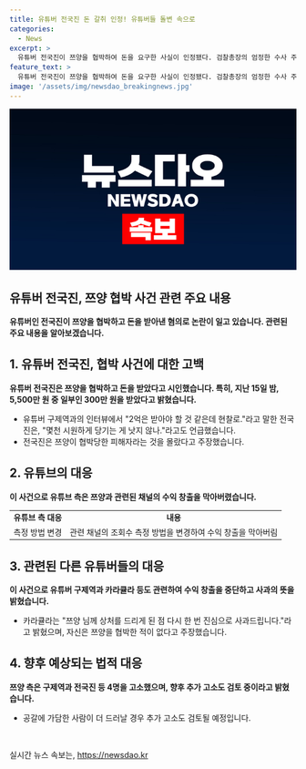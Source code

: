 ```yaml
---
title: 유튜버 전국진 돈 갈취 인정! 유튜버들 돌변 속으로
categories:
  - News
excerpt: >
  유튜버 전국진이 쯔양을 협박하여 돈을 요구한 사실이 인정됐다. 검찰총장의 엄정한 수사 주문과 유튜브 채널 수익 차단으로 논란이 확산되고 있다. 혐의를 부인한 구제역과 전국진은 즉각적으로 혐의를 인정했으며, 다른 유튜버들도 사과와 함께 논란에 휩싸였다. 쯔양 측은 추가 고소도 검토 중이라고 밝혔다.
feature_text: >
  유튜버 전국진이 쯔양을 협박하여 돈을 요구한 사실이 인정됐다. 검찰총장의 엄정한 수사 주문과 유튜브 채널 수익 차단으로 논란이 확산되고 있다. 혐의를 부인한 구제역과 전국진은 즉각적으로 혐의를 인정했으며, 다른 유튜버들도 사과와 함께 논란에 휩싸였다. 쯔양 측은 추가 고소도 검토 중이라고 밝혔다.
image: '/assets/img/newsdao_breakingnews.jpg'
---
```


<p><img src="/assets/img/newsdao_breakingnews.jpg" alt="implanttips 속보" /></p>

<h2>유튜버 전국진, 쯔양 협박 사건 관련 주요 내용</h2>

<p data-ke-size="size16"><b>유튜버인 전국진이 쯔양을 협박하고 돈을 받아낸 혐의로 논란이 일고 있습니다. 관련된 주요 내용을 알아보겠습니다.</b></p>

<h2 data-ke-size="size26">1. 유튜버 전국진, 협박 사건에 대한 고백</h2>

<p data-ke-size="size16"><b>유튜버 전국진은 쯔양을 협박하고 돈을 받았다고 시인했습니다. 특히, 지난 15일 밤, 5,500만 원 중 일부인 300만 원을 받았다고 밝혔습니다.</b></p>

<ul>
   <li>유튜버 구제역과의 인터뷰에서 "2억은 받아야 할 것 같은데 현찰로."라고 말한 전국진은, "몇천 시원하게 당기는 게 낫지 않나."라고도 언급했습니다.</li>
   <li>전국진은 쯔양이 협박당한 피해자라는 것을 몰랐다고 주장했습니다.</li>
</ul>

<h2 data-ke-size="size26">2. 유튜브의 대응</h2>

<p data-ke-size="size16"><b>이 사건으로 유튜브 측은 쯔양과 관련된 채널의 수익 창출을 막아버렸습니다.</b></p>

<table>
   <tr>
      <td style="text-align: center; height: 17px;"><b>유튜브 측 대응</b></td>
      <td style="text-align: center; height: 17px;"><b>내용</b></td>
   </tr>
   <tr>
      <td style="text-align: center; height: 17px;">측정 방법 변경</td>
      <td style="text-align: center; height: 17px;">관련 채널의 조회수 측정 방법을 변경하여 수익 창출을 막아버림</td>
   </tr>
</table>

<h2 data-ke-size="size26">3. 관련된 다른 유튜버들의 대응</h2>

<p data-ke-size="size16"><b>이 사건으로 유튜버 구제역과 카라큘라 등도 관련하여 수익 창출을 중단하고 사과의 뜻을 밝혔습니다.</b></p>

<ul>
   <li>카라큘라는 "쯔양 님께 상처를 드리게 된 점 다시 한 번 진심으로 사과드립니다."라고 밝혔으며, 자신은 쯔양을 협박한 적이 없다고 주장했습니다.</li>
</ul>

<h2 data-ke-size="size26">4. 향후 예상되는 법적 대응</h2>

<p data-ke-size="size16"><b>쯔양 측은 구제역과 전국진 등 4명을 고소했으며, 향후 추가 고소도 검토 중이라고 밝혔습니다.</b></p>

<ul>
   <li>공갈에 가담한 사람이 더 드러날 경우 추가 고소도 검토될 예정입니다.</li>
</ul>

<p data-ke-size="size16">&nbsp;</p>
실시간 뉴스 속보는, <a href="https://newsdao.kr" rel="dofollow">https://newsdao.kr</a>


